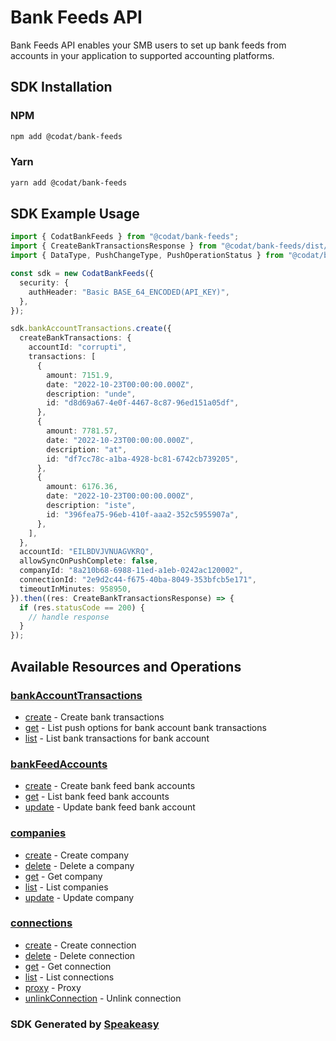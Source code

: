 # Bank Feeds API

Bank Feeds API enables your SMB users to set up bank feeds from accounts in your application to supported accounting platforms.

<!-- Start SDK Installation -->
## SDK Installation

### NPM

```bash
npm add @codat/bank-feeds
```

### Yarn

```bash
yarn add @codat/bank-feeds
```
<!-- End SDK Installation -->

## SDK Example Usage
<!-- Start SDK Example Usage -->
```typescript
import { CodatBankFeeds } from "@codat/bank-feeds";
import { CreateBankTransactionsResponse } from "@codat/bank-feeds/dist/sdk/models/operations";
import { DataType, PushChangeType, PushOperationStatus } from "@codat/bank-feeds/dist/sdk/models/shared";

const sdk = new CodatBankFeeds({
  security: {
    authHeader: "Basic BASE_64_ENCODED(API_KEY)",
  },
});

sdk.bankAccountTransactions.create({
  createBankTransactions: {
    accountId: "corrupti",
    transactions: [
      {
        amount: 7151.9,
        date: "2022-10-23T00:00:00.000Z",
        description: "unde",
        id: "d8d69a67-4e0f-4467-8c87-96ed151a05df",
      },
      {
        amount: 7781.57,
        date: "2022-10-23T00:00:00.000Z",
        description: "at",
        id: "df7cc78c-a1ba-4928-bc81-6742cb739205",
      },
      {
        amount: 6176.36,
        date: "2022-10-23T00:00:00.000Z",
        description: "iste",
        id: "396fea75-96eb-410f-aaa2-352c5955907a",
      },
    ],
  },
  accountId: "EILBDVJVNUAGVKRQ",
  allowSyncOnPushComplete: false,
  companyId: "8a210b68-6988-11ed-a1eb-0242ac120002",
  connectionId: "2e9d2c44-f675-40ba-8049-353bfcb5e171",
  timeoutInMinutes: 958950,
}).then((res: CreateBankTransactionsResponse) => {
  if (res.statusCode == 200) {
    // handle response
  }
});
```
<!-- End SDK Example Usage -->

<!-- Start SDK Available Operations -->
## Available Resources and Operations


### [bankAccountTransactions](docs/bankaccounttransactions/README.md)

* [create](docs/bankaccounttransactions/README.md#create) - Create bank transactions
* [get](docs/bankaccounttransactions/README.md#get) - List push options for bank account bank transactions
* [list](docs/bankaccounttransactions/README.md#list) - List bank transactions for bank account

### [bankFeedAccounts](docs/bankfeedaccounts/README.md)

* [create](docs/bankfeedaccounts/README.md#create) - Create bank feed bank accounts
* [get](docs/bankfeedaccounts/README.md#get) - List bank feed bank accounts
* [update](docs/bankfeedaccounts/README.md#update) - Update bank feed bank account

### [companies](docs/companies/README.md)

* [create](docs/companies/README.md#create) - Create company
* [delete](docs/companies/README.md#delete) - Delete a company
* [get](docs/companies/README.md#get) - Get company
* [list](docs/companies/README.md#list) - List companies
* [update](docs/companies/README.md#update) - Update company

### [connections](docs/connections/README.md)

* [create](docs/connections/README.md#create) - Create connection
* [delete](docs/connections/README.md#delete) - Delete connection
* [get](docs/connections/README.md#get) - Get connection
* [list](docs/connections/README.md#list) - List connections
* [proxy](docs/connections/README.md#proxy) - Proxy
* [unlinkConnection](docs/connections/README.md#unlinkconnection) - Unlink connection
<!-- End SDK Available Operations -->

### SDK Generated by [Speakeasy](https://docs.speakeasyapi.dev/docs/using-speakeasy/client-sdks)
